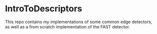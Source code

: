 # IntroToDescriptors
This repo contains my implementations of some common edge detectors, as well as a from scratch implementation of the FAST detector.